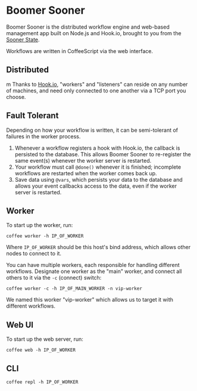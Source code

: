 # Boomer Sooner

Boomer Sooner is the distributed workflow engine and web-based management app built on Node.js and Hook.io, brought to you from the <a href="http://en.wikipedia.org/wiki/Oklahoma">Sooner State</a>.

Workflows are written in CoffeeScript via the web interface.

## Distributed
m
Thanks to [Hook.io](https://github.com/hookio/hook.io), "workers" and "listeners" can reside on any number of machines, and need only connected to one another via a TCP port you choose.

## Fault Tolerant

Depending on how your workflow is written, it can be semi-tolerant of failures in the worker process.

1. Whenever a workflow registers a hook with Hook.io, the callback is persisted to the database. This allows Boomer Sooner to re-register the same event(s) whenever the worker server is restarted.
2. Your workflow must call `@done()` whenever it is finished; incomplete workflows are restarted when the worker comes back up.
3. Save data using `@vars`, which persists your data to the database and allows your event callbacks access to the data, even if the worker server is restarted.

## Worker

To start up the worker, run:

    coffee worker -h IP_OF_WORKER

Where `IP_OF_WORKER` should be this host's bind address, which allows other nodes to connect to it.

You can have multiple workers, each responsible for handling different workflows. Designate one worker as the "main" worker, and connect all others to it via the `-c` (connect) switch:

    coffee worker -c -h IP_OF_MAIN_WORKER -n vip-worker

We named this worker "vip-worker" which allows us to target it with different workflows.

## Web UI

To start up the web server, run:

    coffee web -h IP_OF_WORKER

## CLI

    coffee repl -h IP_OF_WORKER

